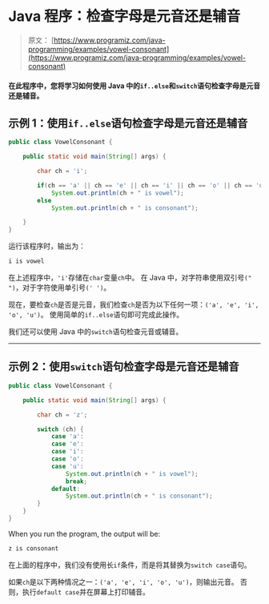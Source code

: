 # Java 程序：检查字母是元音还是辅音

> 原文： [https://www.programiz.com/java-programming/examples/vowel-consonant](https://www.programiz.com/java-programming/examples/vowel-consonant)

#### 在此程序中，您将学习如何使用 Java 中的`if..else`和`switch`语句检查字母是元音还是辅音。

## 示例 1：使用`if..else`语句检查字母是元音还是辅音

```java
public class VowelConsonant {

    public static void main(String[] args) {

        char ch = 'i';

        if(ch == 'a' || ch == 'e' || ch == 'i' || ch == 'o' || ch == 'u' )
            System.out.println(ch + " is vowel");
        else
            System.out.println(ch + " is consonant");

    }
}
```

运行该程序时，输出为：

```java
i is vowel
```

在上述程序中，`'i'`存储在`char`变量`ch`中。 在 Java 中，对字符串使用双引号`(" ")`，对于字符使用单引号`(' ')`。

现在，要检查`ch`是否是元音，我们检查`ch`是否为以下任何一项：`('a', 'e', 'i', 'o', 'u')`。 使用简单的`if..else`语句即可完成此操作。

我们还可以使用 Java 中的`switch`语句检查元音或辅音。

* * *

## 示例 2：使用`switch`语句检查字母是元音还是辅音

```java
public class VowelConsonant {

    public static void main(String[] args) {

        char ch = 'z';

        switch (ch) {
            case 'a':
            case 'e':
            case 'i':
            case 'o':
            case 'u':
                System.out.println(ch + " is vowel");
                break;
            default:
                System.out.println(ch + " is consonant");
        }
    }
}
```

When you run the program, the output will be:

```java
z is consonant
```

在上面的程序中，我们没有使用长`if`条件，而是将其替换为`switch case`语句。

如果`ch`是以下两种情况之一：`('a', 'e', 'i', 'o', 'u')`，则输出元音。 否则，执行`default case`并在屏幕上打印辅音。